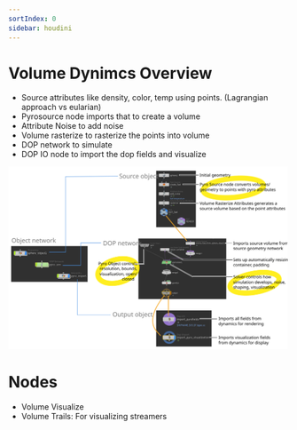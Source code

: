 ```yaml
---
sortIndex: 0
sidebar: houdini
---
```


# Volume Dynimcs Overview

- Source attributes like density, color, temp using points. (Lagrangian approach vs eularian)
- Pyrosource node imports that to create a volume
- Attribute Noise to add noise
- Volume rasterize to rasterize the points into volume
- DOP network to simulate
- DOP IO node to import the dop fields and visualize

![](../assets/pyro_nodes.svg)

# Nodes

- Volume Visualize
- Volume Trails: For visualizing streamers
